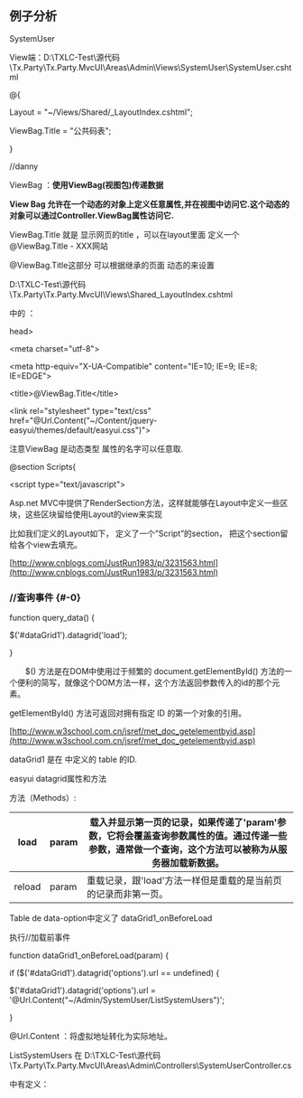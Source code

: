 ## 例子分析

SystemUser

View端：D:\TXLC-Test\源代码\Tx.Party\Tx.Party.MvcUI\Areas\Admin\Views\SystemUser\SystemUser.cshtml

@{

Layout = &quot;~/Views/Shared/_LayoutIndex.cshtml&quot;;

ViewBag.Title = &quot;公共码表&quot;;

}

//danny

ViewBag ：**使用ViewBag(视图包)传递数据**

**View  Bag 允许在一个动态的对象上定义任意属性,并在视图中访问它.这个动态的对象可以通过Controller.ViewBag属性访问它.**

ViewBag.Title 就是 显示网页的title  ，可以在layout里面 定义一个 @ViewBag.Title - XXX网站

@ViewBag.Title这部分 可以根据继承的页面 动态的来设置 

D:\TXLC-Test\源代码\Tx.Party\Tx.Party.MvcUI\Views\Shared\_LayoutIndex.cshtml

中的 ：

head&gt;

&lt;meta charset=&quot;utf-8&quot;&gt;

&lt;meta http-equiv=&quot;X-UA-Compatible&quot; content=&quot;IE=10; IE=9; IE=8; IE=EDGE&quot;&gt;

&lt;title&gt;@ViewBag.Title&lt;/title&gt;

&lt;link rel=&quot;stylesheet&quot; type=&quot;text/css&quot; href=&quot;@Url.Content(&quot;~/Content/jquery-easyui/themes/default/easyui.css&quot;)&quot;&gt;

注意ViewBag 是动态类型 属性的名字可以任意取.

@section Scripts{

&lt;script type=&quot;text/javascript&quot;&gt;

Asp.net MVC中提供了RenderSection方法，这样就能够在Layout中定义一些区块，这些区块留给使用Layout的view来实现

比如我们定义的Layout如下， 定义了一个”Script”的section， 把这个section留给各个view去填充。

[http://www.cnblogs.com/JustRun1983/p/3231563.html](http://www.cnblogs.com/JustRun1983/p/3231563.html)

### //查询事件 {#-0}

function query_data() {

$(&#039;#dataGrid1&#039;).datagrid(&#039;load&#039;);

}

　　$() 方法是在DOM中使用过于频繁的 document.getElementById() 方法的一个便利的简写，就像这个DOM方法一样，这个方法返回参数传入的id的那个元素。

getElementById() 方法可返回对拥有指定 ID 的第一个对象的引用。

[http://www.w3school.com.cn/jsref/met_doc_getelementbyid.asp](http://www.w3school.com.cn/jsref/met_doc_getelementbyid.asp)

dataGrid1 是在 中定义的 table 的ID.

easyui datagrid属性和方法

方法（Methods）:

| load | param | 载入并显示第一页的记录，如果传递了&#039;param&#039;参数，它将会覆盖查询参数属性的值。通过传递一些参数，通常做一个查询，这个方法可以被称为从服务器加载新数据。 |
| --- | --- | --- |
| reload | param | 重载记录，跟&#039;load&#039;方法一样但是重载的是当前页的记录而非第一页。 |

Table de data-option中定义了 dataGrid1_onBeforeLoad

执行//加载前事件

function dataGrid1_onBeforeLoad(param) {

if ($(&#039;#dataGrid1&#039;).datagrid(&#039;options&#039;).url == undefined) {

$(&#039;#dataGrid1&#039;).datagrid(&#039;options&#039;).url = &#039;@Url.Content(&quot;~/Admin/SystemUser/ListSystemUsers&quot;)&#039;;

}

@Url.Content ：将虚拟地址转化为实际地址。

ListSystemUsers 在 D:\TXLC-Test\源代码\Tx.Party\Tx.Party.MvcUI\Areas\Admin\Controllers\SystemUserController.cs

中有定义：
